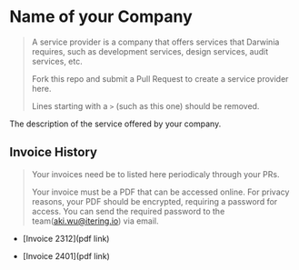# Name of your Company

> A service provider is a company that offers services that Darwinia requires, such as development services, design services, audit services, etc.
>
> Fork this repo and submit a Pull Request to create a service provider here.
>
> Lines starting with a `>` (such as this one) should be removed.

The description of the service offered by your company.

## Invoice History

> Your invoices need be to listed here periodicaly through your PRs. 
>
> Your invoice must be a PDF that can be accessed online. For privacy reasons, your PDF should be encrypted, requiring a password for access. You can send the required password to the team(aki.wu@itering.io) via email.

* [Invoice 2312](pdf link)

* [Invoice 2401](pdf link)


